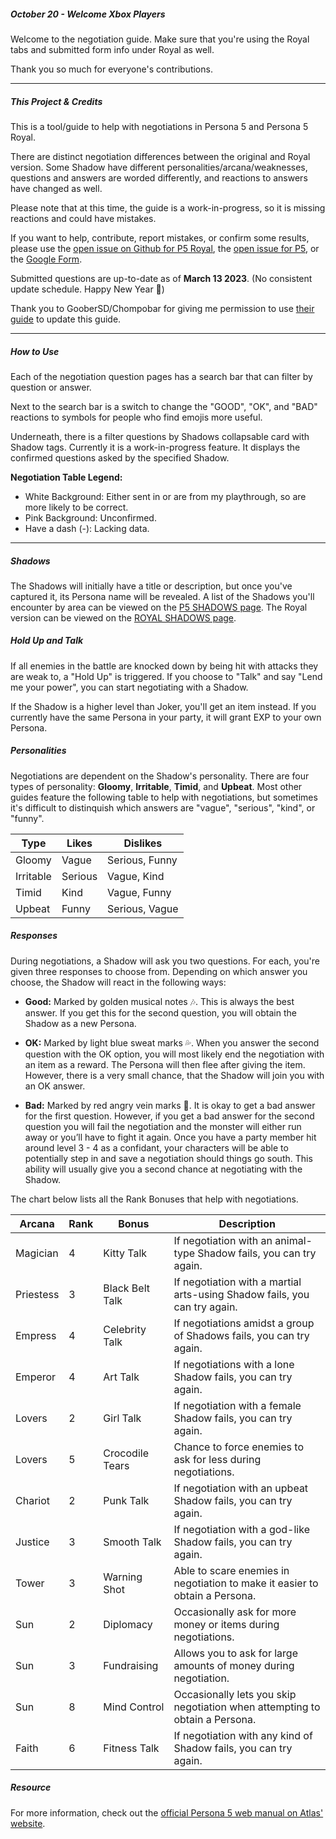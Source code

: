##### October 20 - Welcome Xbox Players
Welcome to the negotiation guide. Make sure that you're using the Royal tabs and submitted form info under Royal as well.

Thank you so much for everyone's contributions.

---

##### This Project & Credits
This is a tool/guide to help with negotiations in Persona 5 and Persona 5 Royal.

There are distinct negotiation differences between the original and Royal version. Some Shadow have different personalities/arcana/weaknesses, questions and answers are worded differently, and reactions to answers have changed as well.

Please note that at this time, the guide is a work-in-progress, so it is missing reactions and could have mistakes.

If you want to help, contribute, report mistakes, or confirm some results, please use the <a href="https://github.com/joyce-chen/persona5-negotiation/issues/16">open issue on Github for P5 Royal</a>, the <a href="https://github.com/joyce-chen/persona5-negotiation/issues/17">open issue for P5</a>, or the <a href="https://forms.gle/LYeRcRsMgnYYu85A8">Google Form</a>. 

Submitted questions are up-to-date as of **March 13 2023**. (No consistent update schedule. Happy New Year 🎉)

Thank you to GooberSD/Chompobar for giving me permission to use <a href="https://docs.google.com/document/d/1Fq00lkODNAam7RZoczHU2kFyU3CZvyW59F0PwLnJoz8/">their guide</a> to update this guide.

---

##### How to Use

Each of the negotiation question pages has a search bar that can filter by question or answer. 

Next to the search bar is a switch to change the "GOOD", "OK", and "BAD" reactions to symbols for people who find emojis more useful.

Underneath, there is a filter questions by Shadows collapsable card with Shadow tags. Currently it is a work-in-progress feature. It displays the confirmed questions asked by the specified Shadow. 

**Negotiation Table Legend:**
- White Background: Either sent in or are from my playthrough, so are more likely to be correct.
- <span class="unconfirmed">Pink Background</span>: Unconfirmed.
- Have a dash (-): Lacking data.

---

##### Shadows
The Shadows will initially have a title or description, but once you've captured it, its Persona name will be revealed. A list of the Shadows you'll encounter by area can be viewed on the <a href="shadows">P5 SHADOWS page</a>. The Royal version can be viewed on the <a href="shadows_royal">ROYAL SHADOWS page</a>.

##### Hold Up and Talk
If all enemies in the battle are knocked down by being hit with attacks they are weak to, a "Hold Up" is triggered. If you choose to "Talk" and say "Lend me your power", you can start negotiating with a Shadow. 

If the Shadow is a higher level than Joker, you'll get an item instead. If you currently have the same Persona in your party, it will grant EXP to your own Persona.

##### Personalities
Negotiations are dependent on the Shadow's personality. There are four types of personality: **Gloomy**, **Irritable**, **Timid**, and **Upbeat**. Most other guides feature the following table to help with negotiations, but sometimes it's difficult to distinquish which answers are "vague", "serious", "kind", or "funny".

| Type      | Likes   | Dislikes        |
|-----------|---------|-----------------|
| Gloomy    | Vague   | Serious, Funny  |
| Irritable | Serious | Vague, Kind     |
| Timid     | Kind    | Vague, Funny    |
| Upbeat    | Funny   | Serious, Vague  |

##### Responses
During negotiations, a Shadow will ask you two questions. For each, you're given three responses to choose from. Depending on which answer you choose, the Shadow will react in the following ways:

- **Good:** Marked by golden musical notes 🎶. This is always the best answer. If you get this for the second question, you will obtain the Shadow as a new Persona.

- **OK:** Marked by light blue sweat marks 💦. When you answer the second question with the OK option, you will most likely end the negotiation with an item as a reward. The Persona will then flee after giving the item. However, there is a very small chance, that the Shadow will join you with an OK answer.

- **Bad:** Marked by red angry vein marks 💢. It is okay to get a bad answer for the first question. However, if you get a bad answer for the second question you will fail the negotiation and the monster will either run away or you’ll have to fight it again. Once you have a party member hit around level 3 - 4 as a confidant, your characters will be able to potentially step in and save a negotiation should things go south. This ability will usually give you a second chance at negotiating with the Shadow. 

The chart below lists all the Rank Bonuses that help with negotiations.

| Arcana    | Rank | Bonus           | Description                                                                 |
|-----------|------|-----------------|-----------------------------------------------------------------------------|
| Magician  | 4    | Kitty Talk      | If negotiation with an animal-type Shadow fails, you can try again.         |
| Priestess | 3    | Black Belt Talk | If negotiation with a martial arts-using Shadow fails, you can try again.   |
| Empress   | 4    | Celebrity Talk  | If negotiations amidst a group of Shadows fails, you can try again.         |
| Emperor   | 4    | Art Talk        | If negotiations with a lone Shadow fails, you can try again.                |
| Lovers    | 2    | Girl Talk       | If negotiation with a female Shadow fails, you can try again.               |
| Lovers    | 5    | Crocodile Tears | Chance to force enemies to ask for less during negotiations.                |
| Chariot   | 2    | Punk Talk       | If negotiation with an upbeat Shadow fails, you can try again.              |
| Justice   | 3    | Smooth Talk     | If negotiation with a god-like Shadow fails, you can try again.             |
| Tower     | 3    | Warning Shot    | Able to scare enemies in negotiation to make it easier to obtain a Persona. |
| Sun       | 2    | Diplomacy       | Occasionally ask for more money or items during negotiations.               |
| Sun       | 3    | Fundraising     | Allows you to ask for large amounts of money during negotiation.            |
| Sun       | 8    | Mind Control    | Occasionally lets you skip negotiation when attempting to obtain a Persona. |
| Faith     | 6    | Fitness Talk    | If negotiation with any kind of Shadow fails, you can try again.            |

##### Resource
For more information, check out the <a href="https://atlus.com/persona5/manual/ps4/?pid=43">official Persona 5 web manual on Atlas' website</a>.